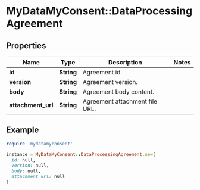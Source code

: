 # MyDataMyConsent::DataProcessingAgreement

## Properties

| Name | Type | Description | Notes |
| ---- | ---- | ----------- | ----- |
| **id** | **String** | Agreement id. |  |
| **version** | **String** | Agreement version. |  |
| **body** | **String** | Agreement body content. |  |
| **attachment_url** | **String** | Agreement attachment file URL. |  |

## Example

```ruby
require 'mydatamyconsent'

instance = MyDataMyConsent::DataProcessingAgreement.new(
  id: null,
  version: null,
  body: null,
  attachment_url: null
)
```

